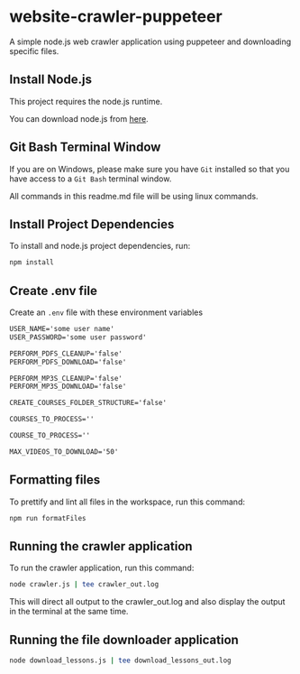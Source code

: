 # website-crawler-puppeteer

A simple node.js web crawler application using puppeteer and downloading specific files.

## Install Node.js

This project requires the node.js runtime.

You can download node.js from [here](https://nodejs.org/en/download/).

## Git Bash Terminal Window

If you are on Windows, please make sure you have `Git` installed
so that you have access to a `Git Bash` terminal window.

All commands in this readme.md file will be using linux commands.

## Install Project Dependencies

To install and node.js project dependencies, run:

```sh
npm install
```

## Create .env file

Create an `.env` file with these environment variables

```txt
USER_NAME='some user name'
USER_PASSWORD='some user password'

PERFORM_PDFS_CLEANUP='false'
PERFORM_PDFS_DOWNLOAD='false'

PERFORM_MP3S_CLEANUP='false'
PERFORM_MP3S_DOWNLOAD='false'

CREATE_COURSES_FOLDER_STRUCTURE='false'

COURSES_TO_PROCESS=''

COURSE_TO_PROCESS=''

MAX_VIDEOS_TO_DOWNLOAD='50'

```

## Formatting files

To prettify and lint all files in the workspace, run this command:

```sh
npm run formatFiles
```

## Running the crawler application

To run the crawler application, run this command:

```sh
node crawler.js | tee crawler_out.log
```

This will direct all output to the crawler_out.log and also
display the output in the terminal at the same time.

## Running the file downloader application

```sh
node download_lessons.js | tee download_lessons_out.log
```
